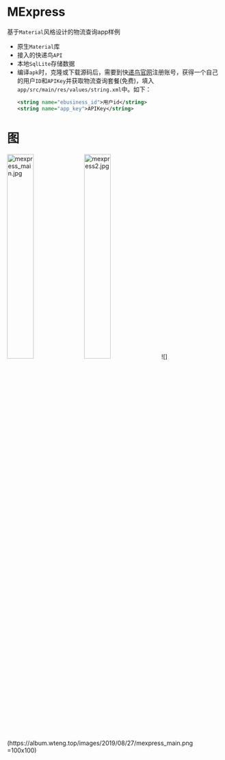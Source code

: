 # MExpress
基于`Material`风格设计的物流查询app样例

* 原生`Material`库
* 接入的快递鸟`API`
* 本地`SqlLite`存储数据
* 编译`apk`时，克隆或下载源码后，需要到快[递鸟官网](https://www.kdniao.com/)注册账号，获得一个自己的用户`ID`和`APIKey`并获取物流查询套餐(免费)，填入`app/src/main/res/values/string.xml`中。如下：
    ```xml
    <string name="ebusiness_id">用户id</string>
    <string name="app_key">APIKey</string>
    ```


# 图

<img src="https://album.wteng.top/images/2019/08/27/mexpress_main.png" alt="mexpress_main.jpg" width="35%" />
<img src="https://album.wteng.top/images/2019/09/24/mexpress2.jpg" alt="mexpress2.jpg" width="35%" />
![](https://album.wteng.top/images/2019/08/27/mexpress_main.png =100x100)
